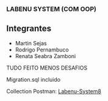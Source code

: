 ### LABENU SYSTEM (COM OOP) 

## Integrantes 
- Martin Sejas 
- Rodrigo Pernambuco
- Renata Seabra Zamboni

TUDO FEITO MENOS DESAFIOS

Migration.sql incluido

Collection Postman: 
[Labenu-System8]([https://link-url-here.org](https://documenter.getpostman.com/view/20352134/UzBsHQFq))
